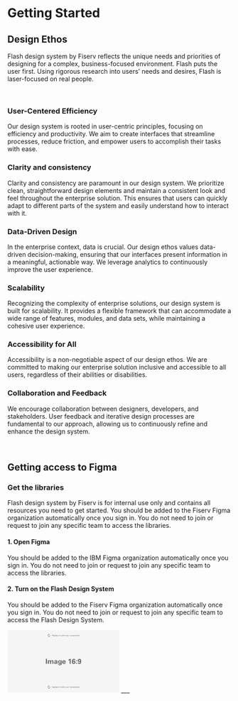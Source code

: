 # Getting Started

## Design Ethos

Flash design system by Fiserv reflects the unique needs and priorities of designing for a complex, business-focused environment. Flash puts the user first. Using rigorous research into users’ needs and desires, Flash is laser-focused on real people.

</br>

### User-Centered Efficiency

Our design system is rooted in user-centric principles, focusing on efficiency and productivity. We aim to create interfaces that streamline processes, reduce friction, and empower users to accomplish their tasks with ease.

### Clarity and consistency

Clarity and consistency are paramount in our design system. We prioritize clean, straightforward design elements and maintain a consistent look and feel throughout the enterprise solution. This ensures that users can quickly adapt to different parts of the system and easily understand how to interact with it.

### Data-Driven Design

In the enterprise context, data is crucial. Our design ethos values data-driven decision-making, ensuring that our interfaces present information in a meaningful, actionable way. We leverage analytics to continuously improve the user experience.

### Scalability

Recognizing the complexity of enterprise solutions, our design system is built for scalability. It provides a flexible framework that can accommodate a wide range of features, modules, and data sets, while maintaining a cohesive user experience.

### Accessibility for All

Accessibility is a non-negotiable aspect of our design ethos. We are committed to making our enterprise solution inclusive and accessible to all users, regardless of their abilities or disabilities.

### Collaboration and Feedback

We encourage collaboration between designers, developers, and stakeholders. User feedback and iterative design processes are fundamental to our approach, allowing us to continuously refine and enhance the design system.

</br>

## Getting access to Figma

### Get the libraries

Flash design system by Fiserv is for internal use only and contains all resources you need to get started. You should be added to the Fiserv Figma organization automatically once you sign in. You do not need to join or request to join any specific team to access the libraries.

#### 1. Open Figma

You should be added to the IBM Figma organization automatically once you sign in. You do not need to join or request to join any specific team to access the libraries.

#### 2. Turn on the Flash Design System

You should be added to the Fiserv Figma organization automatically once you sign in. You do not need to join or request to join any specific team to access the Flash Design System.

<img src="/assets/images/placeholder.jpg" alt="Placeholder" style="max-width: 50%;" width="400">
___


 
